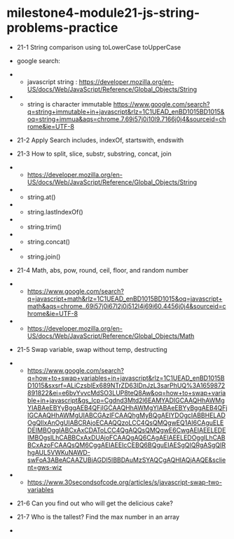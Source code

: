 # milestone4-module21-js-string-problems-practice

- 21-1 String comparison using toLowerCase toUpperCase

- google search:
- - javascript string : https://developer.mozilla.org/en-US/docs/Web/JavaScript/Reference/Global_Objects/String
- - string is character immutable https://www.google.com/search?q=string+immutable+in+javascript&rlz=1C1UEAD_enBD1015BD1015&oq=string+immua&aqs=chrome.7.69i57j0i10l9.7166j0j4&sourceid=chrome&ie=UTF-8

- 21-2 Apply Search includes, indexOf, startswith, endswith
- 21-3 How to split, slice, substr, substring, concat, join
- - https://developer.mozilla.org/en-US/docs/Web/JavaScript/Reference/Global_Objects/String
- - string.at()
- - string.lastIndexOf()
- - string.trim()
- - string.concat()
- - string.join()
- 21-4 Math, abs, pow, round, ceil, floor, and random number
- - https://www.google.com/search?q=javascript+math&rlz=1C1UEAD_enBD1015BD1015&oq=javascript+math&aqs=chrome..69i57j0i67l2j0i512l4j69i60.4456j0j4&sourceid=chrome&ie=UTF-8
- - https://developer.mozilla.org/en-US/docs/Web/JavaScript/Reference/Global_Objects/Math

- 21-5 Swap variable, swap without temp, destructing
- - https://www.google.com/search?q=how+to+swap+variables+in+javascript&rlz=1C1UEAD_enBD1015BD1015&sxsrf=ALiCzsblEx689NTrZD63IDnJzL3sarPhUQ%3A1659872891822&ei=e6bvYvvcMdSO3LUP8teQ8Aw&oq=how+to+swap+variable+in+javascript&gs_lcp=Cgdnd3Mtd2l6EAMYADIGCAAQHhAWMgYIABAeEBYyBggAEB4QFjIGCAAQHhAWMgYIABAeEBYyBggAEB4QFjIGCAAQHhAWMgUIABCGAzIFCAAQhgMyBQgAEIYDOgcIABBHELADOgQIIxAnOgUIABCRAjoECAAQQzoLCC4QsQMQgwEQ1AI6CAguELEDEIMBOggIABCxAxCDAToLCC4QgAQQsQMQgwE6CwgAEIAEELEDEIMBOgsILhCABBCxAxDUAjoFCAAQgAQ6CAgAEIAEELEDOggILhCABBCxAzoFCAAQsQM6CggAEIAEEIcCEBQ6BQguEIAESgQIQRgASgQIRhgAUL5VWKuNAWD-swFoA3ABeACAAZUBiAGDI5IBBDAuMzSYAQCgAQHIAQjAAQE&sclient=gws-wiz

- - https://www.30secondsofcode.org/articles/s/javascript-swap-two-variables

- 21-6 Can you find out who will get the delicious cake?

- 21-7 Who is the tallest? Find the max number in an array

-
